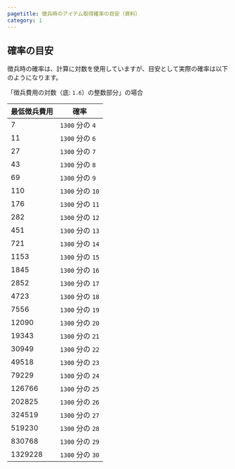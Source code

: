 ```yaml
---
pagetitle: 徴兵時のアイテム取得確率の目安（資料）
category: 1
---
```


## 確率の目安

徴兵時の確率は、計算に対数を使用していますが、目安として実際の確率は以下のようになります。

「徴兵費用の対数（底: `1.6`）の整数部分」の場合

| 最低徴兵費用 | 確率 |
| -- | -- |
| 7 | `1300` 分の `4` |
| 11 | `1300` 分の `6` |
| 27 | `1300` 分の `7` |
| 43 | `1300` 分の `8` |
| 69 | `1300` 分の `9` |
| 110 | `1300` 分の `10` |
| 176 | `1300` 分の `11` |
| 282 | `1300` 分の `12` |
| 451 | `1300` 分の `13` |
| 721 | `1300` 分の `14` |
| 1153 | `1300` 分の `15` |
| 1845 | `1300` 分の `16` |
| 2852 | `1300` 分の `17` |
| 4723 | `1300` 分の `18` |
| 7556 | `1300` 分の `19` |
| 12090 | `1300` 分の `20` |
| 19343 | `1300` 分の `21` |
| 30949 | `1300` 分の `22` |
| 49518 | `1300` 分の `23` |
| 79229 | `1300` 分の `24` |
| 126766 | `1300` 分の `25` |
| 202825 | `1300` 分の `26` |
| 324519 | `1300` 分の `27` |
| 519230 | `1300` 分の `28` |
| 830768 | `1300` 分の `29` |
| 1329228 | `1300` 分の `30` |
